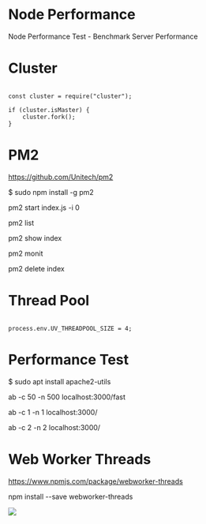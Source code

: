 # Node Performance

Node Performance Test - Benchmark Server Performance

# Cluster

<pre><code>
const cluster = require("cluster");

if (cluster.isMaster) {
    cluster.fork();
}
</code></pre>

# PM2

https://github.com/Unitech/pm2

$ sudo npm install -g pm2

pm2 start index.js -i 0

pm2 list

pm2 show index

pm2 monit

pm2 delete index

# Thread Pool

<pre><code>
process.env.UV_THREADPOOL_SIZE = 4;
</code></pre>

# Performance Test

$ sudo apt install apache2-utils

ab -c 50 -n 500 localhost:3000/fast

ab -c 1 -n 1 localhost:3000/

ab -c 2 -n 2 localhost:3000/

# Web Worker Threads

https://www.npmjs.com/package/webworker-threads

npm install --save webworker-threads

<img src="http://aosabook.org/en/posa/ethercalc-images/scaling-threads.png"></img>
